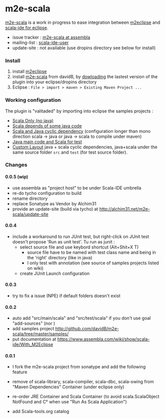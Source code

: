 m2e-scala
========

[m2e-scala] is a work in progress to ease integration between [m2eclipse] and [scala-ide for eclipse].

* issue tracker : [m2e-scala at assembla](http://scala-ide.assembla.com/spaces/m2e-scala/tickets)
* mailing-list : [scala-ide-user](http://groups.google.fr/group/scala-ide-user)
* update-site : not available (use dropins directory see below for install)

### Install
1. install [m2eclipse]
2. install [m2e-scala] from davidB, by [dowloading](http://github.com/davidB/m2e-scala/downloads) the lastest version of the plugin  into your eclipse/dropins directory
3. Eclipse : `File > import > maven > Existing Maven Project ...`



### Working configuration

The plugin is "valitaded" by importing into eclipse the samples projects :

* [Scala Only (no java)](http://github.com/davidB/m2e-scala/tree/master/samples/prj-scala-only/)
* [Scala depends of some java code](http://github.com/davidB/m2e-scala/tree/master/samples/prj-scala-after-java/)
* [Scala and Java cyclic dependency](http://github.com/davidB/m2e-scala/tree/master/samples/prj-scala-cycle-java/) (configuration longer than mono direction scala -> java or java -> scala to compile under maven)
* [Java main code and Scala for test](http://github.com/davidB/m2e-scala/tree/master/samples/prj-java-test-in-scala/)
* [Custom Layout](http://github.com/davidB/m2e-scala/tree/master/samples/prj-custom-layout/) java + scala cyclic dependencies, java+scala under the same source folder `src` and `test` (for test source folder).

### Changes

#### 0.0.5 (wip)

* use assembla as "project host" to be under Scala-IDE umbrella
* re-do tycho configuration to build
* rename directory
* replace Sonatype as Vendor by Alchim31
* provide an update-site (build via tycho) at http://alchim31.net/m2e-scala/update-site

#### 0.0.4


* include a workaround to run JUnit test, but right-click on JUnit test doesn't propose 'Run as unit test'. Tu run as junit :
  * select source file and use keybord shortcut (Alt+Shit+X T)
    * source file have to be named with test class name and being in the 'right' directory (like in java)
    * I only test with annotation (see source of samples projects listed on wiki)
  * create JUnit Launch configuration

#### 0.0.3

* try to fix a issue (NPE) if default folders doesn't exist

#### 0.0.2


* auto add "src/main/scala" and "src/test/scala" if you don't use goal "add-sources" (nor <sourceDirectory>)
* add samples project http://github.com/davidB/m2e-scala/tree/master/samples/
* put documentation at https://www.assembla.com/wiki/show/scala-ide/With_M2Eclipse

#### 0.0.1

* I fork the m2e-scala project from sonatype and add the following feature
* remove of scala-library, scala-compiler, scala-dbc, scala-swing from "Maven Dependencies" Container (under eclipse only)
* re-order JRE Container and Scala Container (to avoid scala.ScalaObject NotFound and C° when use "Run As Scala Application")
* add Scala-tools.org catalog


   [maven-scala-plugin]: http://scala-tools.org/mvnsites/maven-scala-plugin/
   [maven-eclipse-plugin]: http://maven.apache.org/plugins/maven-eclipse-plugin
   [build-helper-maven-plugin]: http://mojo.codehaus.org/build-helper-maven-plugin/
   [m2eclipse]: http://m2eclipse.sonatype.org/
   [m2e-scala]: https://www.assembla.com/wiki/edit/scala-ide/With_M2Eclipse
   [IAM]: http://www.eclipse.org/iam/
   [Q4E]: http://code.google.com/p/q4e/
   [ESMi]: http://code.google.com/p/esmi/
   [scala-ide for eclipse]: http://scala-ide.assembla.com/
